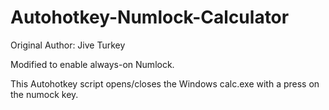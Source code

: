 # Autohotkey-Numlock-Calculator

Original Author: Jive Turkey 

Modified to enable always-on Numlock.

This Autohotkey script opens/closes the Windows calc.exe with a press on the numock key.
